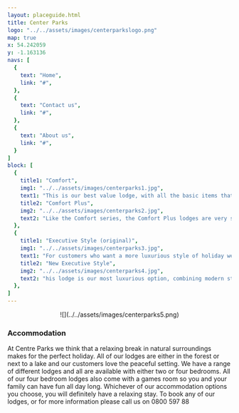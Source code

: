 ```yaml
---
layout: placeguide.html
title: Center Parks
logo: "../../assets/images/centerparkslogo.png"
map: true
x: 54.242059
y: -1.163136
navs: [
  {
    text: "Home",
    link: "#",
  },
  {
    text: "Contact us",
    link: "#",
  },
  {
    text: "About us",
    link: "#",
  }
]
block: [
  {
    title1: "Comfort",
    img1: "../../assets/images/centerparks1.jpg",
    text1: "This is our best value lodge, with all the basic items that you need for a great stay. Like all of our lodges, it comes with a balcony and a television in the living room. There is also all of the basic kitchen equipment you need to cook great meals for yourself and your family.",
    title2: "Comfort Plus",
    img2: "../../assets/images/centerparks2.jpg",
    text2: "Like the Comfort series, the Comfort Plus lodges are very stylish and offer good value for money, but there are also some extra items included to make your stay more comfortable. These are a television in the master bedroom, towels, a washing machine and also a DVD player.",
  },
  {
    title1: "Executive Style (original)",
    img1: "../../assets/images/centerparks3.jpg",
    text1: "For customers who want a more luxurious style of holiday we have the Executive series of lodges. These lodges are decorated in a traditional style, but offer all the modern conveniences you need. They have all of the features of the Comfort lodges, with some extras to make your stay even more special. You will get a daily maid service to clean the lodge and bring you fresh towels, and all of the executive lodges have Wi-Fi, a television in every bedroom and en-suite bathrooms.",
    title2: "New Executive Style",
    img2: "../../assets/images/centerparks4.jpg",
    text2: "his lodge is our most luxurious option, combining modern style with a fantastic interior. Inside you will find all of the features that are in the old Executive Style lodge but even more extras including a wine cooler in the kitchen and a whirlpool bath in every bathroom.",
  },
]
---
```


<center>![](../../assets/images/centerparks5.png)</center>

### Accommodation

At Centre Parks we think that a relaxing break in natural surroundings makes for the perfect holiday. All of our lodges are either in the forest or next to a lake and our customers love the peaceful setting. We have a range of different lodges and all are available with either two or four bedrooms. All of our four bedroom lodges also come with a games room so you and your family can have fun all day long. Whichever of our accommodation options you choose, you will definitely have a relaxing stay. To book any of our lodges, or for more information please call us on 0800 597 88
